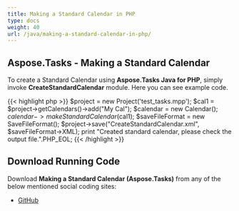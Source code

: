 ```yaml
---
title: Making a Standard Calendar in PHP
type: docs
weight: 40
url: /java/making-a-standard-calendar-in-php/
---
```


## **Aspose.Tasks - Making a Standard Calendar**
To create a Standard Calendar using **Aspose.Tasks Java for PHP**, simply invoke **CreateStandardCalendar** module. Here you can see example code.

{{< highlight php >}}
$project = new Project('test_tasks.mpp');
$cal1 = $project->getCalendars()->add("My Cal");
$calendar = new Calendar();
$calendar->makeStandardCalendar($cal1);
$saveFileFormat = new SaveFileFormat();
$project->save("CreateStandardCalendar.xml", $saveFileFormat->XML);
print "Created standard calendar, please check the output file.".PHP_EOL;
{{< /highlight >}}

## **Download Running Code**
Download **Making a Standard Calendar (Aspose.Tasks)** from any of the below mentioned social coding sites:

- [GitHub](https://github.com/aspose-tasks/Aspose.Tasks-for-Java/blob/master/Plugins/Aspose_Tasks_Java_for_PHP/src/aspose/tasks/WorkingWithCalendars/CreateStandardCalendar.php)
